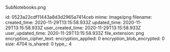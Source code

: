 SubNotebooks.png

id: 0523a22cdf11443a8d3d2965a7414ceb
mime: image/png
filename: 
created_time: 2020-11-29T13:15:58.933Z
updated_time: 2020-11-29T13:15:58.933Z
user_created_time: 2020-11-29T13:15:58.933Z
user_updated_time: 2020-11-29T13:15:58.933Z
file_extension: png
encryption_cipher_text: 
encryption_applied: 0
encryption_blob_encrypted: 0
size: 4704
is_shared: 0
type_: 4